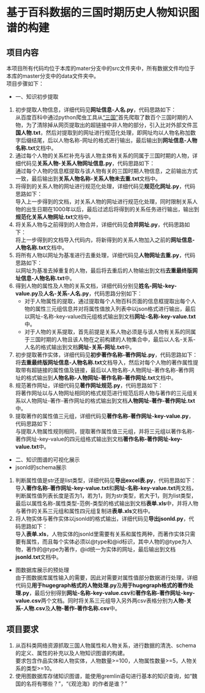 # 基于百科数据的三国时期历史人物知识图谱的构建
## 项目内容  
本项目所有代码均位于本库的mater分支中的src文件夹中，所有数据文件均位于本库的master分支中的data文件夹中。  
项目步骤如下：
* 一、知识初步提取
1. 初步提取人物信息，详细代码见**网址信息-人名.py**，代码思路如下：  
从百度百科中通过python爬虫工具从[“三国”](https://baike.baidu.com/item/%E4%B8%89%E5%9B%BD/5428)首先爬取了数百个三国时期的人物，为了清除掉从网页提取出的超链接中非人物的部分，引入比对外部文件**三国人物.txt**，然后对提取到的网址进行规范化处理，即网址均以人物名称加数字后缀结尾，后以人物名称-网址的格式进行输出，最后输出到**网址信息-人物名称.txt**文档中。
2. 通过每个人物的关系栏补充与该人物主体有关系的同属于三国时期的人物，详细代码见**关系人物-关系人物网址信息.py**，代码思路如下：  
通过每个人物的信息框提取与该人物有关的三国时期人物信息，之前输出方式一致，最后输出到**关系人物名称-关系人物未去重.txt**文档中。
3. 将得到的关系人物的网址进行规范化处理，详细代码见**规范化网址.py**，代码思路如下：  
导入上一步得到的文档，对关系人物的网址进行规范化处理，同时限制关系人物的出生日期在1000年以后，最后过滤后将得到的关系任务进行输出，输出到**规范化关系人物网址.txt**文档中。
4. 将关系人物与之前得到的人物合并，详细代码见**合并网址.py**，代码思路如下：  
将上一步得到的文档导入代码内，将新得到的关系人物加入之前的**网址信息-人物名称.txt**文档中。
5. 将所有人物以网址为基准进行去重处理，详细代码见**人物网址去重.py**，代码思路如下：  
以网址为基准去掉重复的人物，最后将去重后的人物输出到文档**去重最终版网址信息-人物名称.txt**中。
6. 得到人物的属性及人物的关系文档，详细代码分别见**姓名-网址-key-value.py**及**人名-关系-人名.py**，代码思路分别如下：  
   * 对于人物属性的提取，通过提取每个人物百科页面的信息框提取出每个人物的属性三元组信息并对将属性值放入列表中以json格式进行输出，最后以网址-名称-key-value四元组格式输出到文档**网址-名称-key-value.txt**中。
   * 对于人物的关系提取，首先前提是关系人物必须是与该人物有关系的同属于三国时期的人物且该人物在之前构建的人物集合中，最后以人名-关系-人名的格式输出到文档**网址-关系-网址.txt**中。
7. 初步提取著作实体，详细代码见**初步著作名称-著作网址.py**，代码思路如下：  
将**去重最终版网址信息-人物名称.txt**文档导入，然后对每个人物的著作属性提取带有超链接的属性值及链接，最后以人物名称-人物网址-著作名称-著作网址的格式输出到**人物名称-人物网址-著作名称-著作网址.txt**文档中。
8. 规范著作网址，详细代码见**著作网址规范.py**，代码思路如下：  
将著作网址以与人物网址相同的格式规范进行规范后将人物与著作的三元组关系以人物网址-著作-著作网址的格式输出到文档**人物网址-著作-著作网址.txt**中。
9. 提取著作的属性值三元组，详细代码见**著作名称-著作网址-key-value.py**，代码思路如下：  
与提取人物属性规则相同，提取著作属性值三元组，并将三元组以著作名称-著作网址-key-value的四元组格式输出到文档**著作名称-著作网址-key-value.txt**中。
* 二、知识图谱的可视化展示
* jsonld的schema展示
1. 判断属性值是str还是list类型，详细代码见**导出excel表.py**，代码思路如下：  
导入**著作名称-著作网址-key-value.txt**和**网址-名称-key-value.txt**两文档，判断属性值列表长度是否为1，若为1，则为str类型，若大于1，则为list类型，最后以属性名称-属性类型-范例-类型的格式输出到文档**表单.xls**中，并将人物与著作的关系三元组和属性四元组复制进**表单.xls**文档中。
2. 将人物实体与著作实体以jsonld的格式输出，详细代码见**导出jsonld.py**，代码思路如下：  
导入**表单.xls**，人物实体的jsonld里需要有关系和属性两种，而著作实体只需要有属性，而且每个实体必须以@type和@id标识，其中人物的@type为人物，著作的@type为著作，@id统一为实体的网址，最后输出到文档**jsonld.txt**文档中。
* 图数据库展示的预处理  
由于图数据库属性输入的需要，因此对需要对属性值部分数据进行处理，详细代码见**用于hugegraph格式的人物处理.py**及**用于hugegraph格式的著作处理.py**，最后分别得到**网址-名称-key-value.csv**和**著作名称-著作网址-key-value.csv**两个文档。同时将关系三元组导入另外两csv表格分别为**人物-关系-人物.csv**及**人物-著作-著作名称.csv**中。
## 项目要求
1. 从百科类网络资源抓取三国人物属性和人物关系，进行数据的清洗、schema的定义、属性的补充以及人物知识图谱的构建。  
要求包含作品实体和人物实体，人物数量>=100，人物属性数量>=5，人物关系的类型>=10。
2. 使用图数据库存储知识图谱，能使用gremlin语句进行基本的知识查询，如“魏国的名将有哪些？”，“《观沧海》的作者是谁？”

